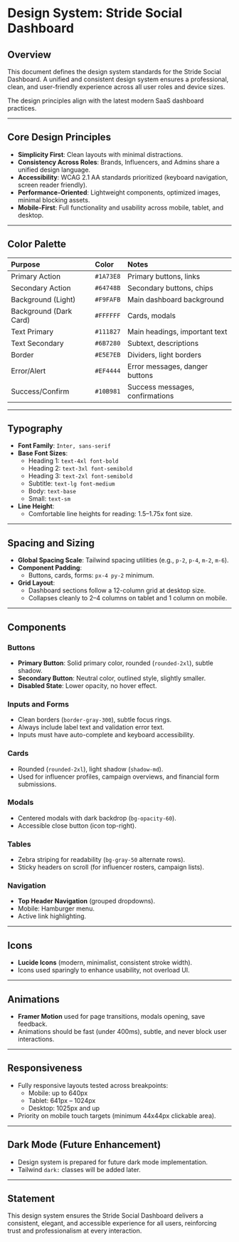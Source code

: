 # Design System: Stride Social Dashboard

## Overview
This document defines the design system standards for the Stride Social Dashboard. A unified and consistent design system ensures a professional, clean, and user-friendly experience across all user roles and device sizes.

The design principles align with the latest modern SaaS dashboard practices.

---

## Core Design Principles

- **Simplicity First**: Clean layouts with minimal distractions.
- **Consistency Across Roles**: Brands, Influencers, and Admins share a unified design language.
- **Accessibility**: WCAG 2.1 AA standards prioritized (keyboard navigation, screen reader friendly).
- **Performance-Oriented**: Lightweight components, optimized images, minimal blocking assets.
- **Mobile-First**: Full functionality and usability across mobile, tablet, and desktop.


---

## Color Palette

| Purpose | Color | Notes |
|:-----|:---|:---|
| Primary Action | `#1A73E8` | Primary buttons, links |
| Secondary Action | `#64748B` | Secondary buttons, chips |
| Background (Light) | `#F9FAFB` | Main dashboard background |
| Background (Dark Card) | `#FFFFFF` | Cards, modals |
| Text Primary | `#111827` | Main headings, important text |
| Text Secondary | `#6B7280` | Subtext, descriptions |
| Border | `#E5E7EB` | Dividers, light borders |
| Error/Alert | `#EF4444` | Error messages, danger buttons |
| Success/Confirm | `#10B981` | Success messages, confirmations |


---

## Typography

- **Font Family**: `Inter, sans-serif`
- **Base Font Sizes**:
  - Heading 1: `text-4xl font-bold`
  - Heading 2: `text-3xl font-semibold`
  - Heading 3: `text-2xl font-semibold`
  - Subtitle: `text-lg font-medium`
  - Body: `text-base`
  - Small: `text-sm`
- **Line Height**:
  - Comfortable line heights for reading: 1.5–1.75x font size.


---

## Spacing and Sizing

- **Global Spacing Scale**: Tailwind spacing utilities (e.g., `p-2`, `p-4`, `m-2`, `m-6`).
- **Component Padding**:
  - Buttons, cards, forms: `px-4 py-2` minimum.
- **Grid Layout**:
  - Dashboard sections follow a 12-column grid at desktop size.
  - Collapses cleanly to 2–4 columns on tablet and 1 column on mobile.


---

## Components

### Buttons
- **Primary Button**: Solid primary color, rounded (`rounded-2xl`), subtle shadow.
- **Secondary Button**: Neutral color, outlined style, slightly smaller.
- **Disabled State**: Lower opacity, no hover effect.

### Inputs and Forms
- Clean borders (`border-gray-300`), subtle focus rings.
- Always include label text and validation error text.
- Inputs must have auto-complete and keyboard accessibility.

### Cards
- Rounded (`rounded-2xl`), light shadow (`shadow-md`).
- Used for influencer profiles, campaign overviews, and financial form submissions.

### Modals
- Centered modals with dark backdrop (`bg-opacity-60`).
- Accessible close button (icon top-right).

### Tables
- Zebra striping for readability (`bg-gray-50` alternate rows).
- Sticky headers on scroll (for influencer rosters, campaign lists).

### Navigation
- **Top Header Navigation** (grouped dropdowns).
- Mobile: Hamburger menu.
- Active link highlighting.


---

## Icons
- **Lucide Icons** (modern, minimalist, consistent stroke width).
- Icons used sparingly to enhance usability, not overload UI.


---

## Animations
- **Framer Motion** used for page transitions, modals opening, save feedback.
- Animations should be fast (under 400ms), subtle, and never block user interactions.


---

## Responsiveness

- Fully responsive layouts tested across breakpoints:
  - Mobile: up to 640px
  - Tablet: 641px – 1024px
  - Desktop: 1025px and up
- Priority on mobile touch targets (minimum 44x44px clickable area).


---

## Dark Mode (Future Enhancement)
- Design system is prepared for future dark mode implementation.
- Tailwind `dark:` classes will be added later.


---

## Statement
This design system ensures the Stride Social Dashboard delivers a consistent, elegant, and accessible experience for all users, reinforcing trust and professionalism at every interaction. 